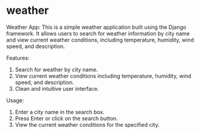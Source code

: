 # weather
Weather App:
This is a simple weather application built using the Django framework. It allows users to search for weather information by city name and view current weather conditions, including temperature, humidity, wind speed, and description.

Features:
1. Search for weather by city name.
2. View current weather conditions including temperature, humidity, wind speed, and description.
3. Clean and intuitive user interface.

Usage:
1. Enter a city name in the search box.
2. Press Enter or click on the search button.
3. View the current weather conditions for the specified city.
